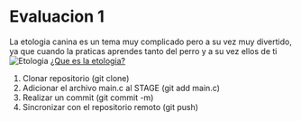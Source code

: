 # Evaluacion 1

La etologia canina es un tema muy complicado pero a su vez muy divertido, ya que cuando la praticas aprendes tanto del perro y a su vez ellos de ti
![Etologia](https://vellcanveterinarios.com/wp-content/uploads/2020/12/dog-838281_1920.jpg)
[¿Que es la etologia?](https://www.fundacion-affinity.org/perros-gatos-y-personas/tengo-un-animal-de-compania/que-es-la-etologia-canina)
1. Clonar repositorio (git clone)
2. Adicionar el archivo main.c al STAGE (git add main.c)
3. Realizar un commit (git commit -m)
4. Sincronizar con el repositorio remoto (git push)